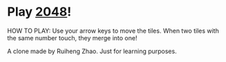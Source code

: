# Play [2048](https://ruihengzhao.github.io/2048/index.html)!

HOW TO PLAY: Use your arrow keys to move the tiles. When two tiles with the same number touch, they merge into one!

A clone made by Ruiheng Zhao. Just for learning purposes.
